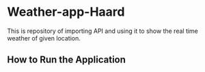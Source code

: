 # Weather-app-Haard
This is repository of importing API and using it to show the real time weather of given location. 

## How to Run the Application




